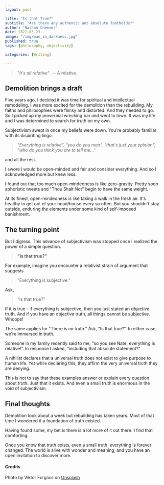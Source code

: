 ```yaml
---
layout: post

title: "Is that True?"
subtitle: "Are there any authentic and absolute footholds?" 
author: "Nathan Cheever"
date: 2022-03-23
image: "/img/man_in_darkness.jpg"
published: true
tags: [philosophy, objectivity]

categories: [Writing]

---
```

> _"It's all relative"_.
   -- A relative.


## Demolition brings a draft
Five years ago, I decided it was time for spiritual and intellectual remodeling.
I was more excited for the demolition than the rebuilding.
My faiths and philosophies were flimsy and distorted. 
And they needed to go.
So I picked up my proverbial wrecking bar and went to town.
It was my life and I was determined to search for truth on my own.

Subjectivism swept in once my beliefs were down.
You're probably familiar with its dispiriting lingo:
> _"Everything is relative", "you do you man", "that's just your opinion", "who do you think you are to tell me..."_

 and all the rest. 

I swore I would be open-minded and fair and consider everything.
 And so I acknowledged more but knew less.

I found out that too much open-mindedness is like zero-gravity. 
Pretty soon aphoristic tweets and "Thou Shalt Not" begin to have the same weight.

At its finest, open-mindedness is like taking a walk in the fresh air.
 It's healthy to get out of your head/house every so often.
 But you shouldn't stay outside, enduring the elements under some kind of self-imposed banishment.


## The turning point
But I digress. This advance of subjectivism was stopped once I realized the power of a simple question.

> **"Is that true?"**

For example, imagine you encounter a relativist strain of argument that suggests 
> "Everything is subjective." 

Ask,
> "Is that true?" 

If it is true - if everything is subjective, then you just stated an _objective_ truth.
 And if you have an objective truth, all things cannot be subjective.
 Whoops!

The same applies for "There is no truth."
 Ask, "Is that true?".
In either case, we're immersed in truth.

Someone in my family recently said to me, "so you see Nate, everything is relative!". In response I asked, "including that absolute statement?"

A nihilist declares that a universal truth does not exist to give purpose to human life.
 Yet while declaring this, they affirm the very universal truth they are denying.

This is not to say that these examples answer or explain every question about truth.
Just that it exists.
And even a small truth is enormous in the void of subjectivism.

## Final thoughts
Demolition took about a week but rebuilding has taken years.
 Most of that time I wondered if a foundation of truth existed.

Having found some, my bet is there is a lot more of it out there. I find that comforting.

Once you know that truth exists, even a small truth, everything is forever changed.
The world is alive with wonder and meaning, and you have an open invitation to discover more.

#### Credits
Photo by Viktor Forgacs on [Unsplash](https://unsplash.com/photos/iDF0FXUxGhE)


